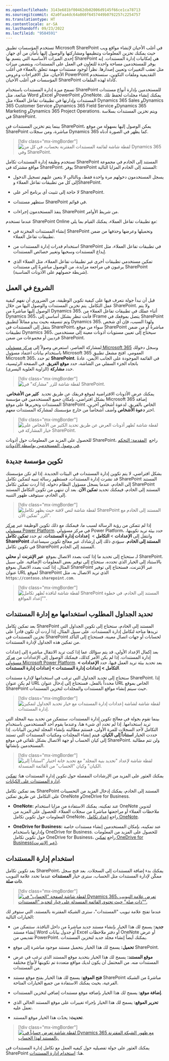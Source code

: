 ```yaml
---
ms.openlocfilehash: 3143e681bf00462db02006d9145f66ce1ca78713
ms.sourcegitcommit: 42a0faa4dc64a860f6457449b0792257c2254757
ms.translationtype: HT
ms.contentlocale: ar-SA
ms.lasthandoff: 09/23/2022
ms.locfileid: "9584591"
---
```

تستخدم المؤسسات تطبيق Microsoft SharePoint في أغلب الأحيان لإنشاء مواقع ويب حيث يمكنك تخزين المعلومات وتنظيمها ومشاركتها والوصول إليها بأمان من أي جهاز. إحدى الميزات الأساسية التي يتسم بها SharePoint هي إمكانيات إدارة المستندات. إنه يوفر للمستخدمين مساحة واحدة للتعاون في العمل على المستندات، ويتضمن ميزات مثل تعقب التغييرات وتعيين إصدارها. نظراً لوجود مستندات مهمة تتعلق بالعملاء في أغلب الأحيان، مثل الاقتراحات وعروض PowerPoint التقديمية وملفات التكوين، ستستخدم المؤسسات في أغلب الأحيان SharePoint كأداة لهذه الملفات.

تسمح ميزة إدارة المستندات باستخدام SharePoint للمستخدمين بإدارة أنواع مستندات شائعة، مثل Word وExcel وPowerPoint وOneNote. يمكنك إنشاء مجلدات لحفظ تلك المستندات وإدارتها في تطبيقات تفاعل العملاء‬ مثل Dynamics 365 Sales وDynamics 365 Customer Service وDynamics 365 Field Service وDynamics 365 Marketing وDynamics 365 Project Operations. ويتم تخزين المستندات بسلاسة في SharePoint.

بينما يتم تخزين المستندات في SharePoint، يمكن الوصول إليها بسهولة من موقع SharePoint مباشرة، ومن سجلات Dynamics 365 كما يظهر في الصورة أدناه.

> [!div class="mx-imgBorder"]
> ![لقطة شاشة لقائمة المستندات المقترنة بحساب، في كل من Dynamics 365 وفي SharePoint.](../media/document-management.png)

تستخدم وظيفة إدارة المستندات تكامل SharePoint المستند إلى الخادم في مجموعة مواقع مشتركة في SharePoint. يوفر SharePoint المستند إلى الخادم المزايا التالية:

-   يسجل المستخدمون دخولهم مرة واحدة فقط، وبالتالي لا يتعين عليهم تسجيل الدخول إلى كل من تطبيقات تفاعل العملاء وSharePoint.

-   لا حاجة إلى تثبيت أي برنامج آخر على SharePoint.

-   ستظهر مستندات SharePoint في قوائم.

-   ينفذ المستخدمون إجراءات SharePoint من شريط الأوامر.

عندما تستخدم SharePoint Online مع تطبيقات تفاعل العملاء، يمكنك القيام بما يلي:

-   إنشاء المستندات المخزنة في SharePoint وتحميلها وعرضها وحذفها من ضمن تطبيقات تفاعل العملاء.

-   استخدام قدرات إدارة المستندات من SharePoint في تطبيقات تفاعل العملاء، مثل إيداع المستندات وسحبها وتغيير خصائص المستندات.

-   تمكين مستخدمي تطبيقات أخرى غير تطبيقات تفاعل العملاء، مثل العملاء الذي يرغبون في مراجعة مزايدة، من الوصول مباشرةً إلى مستندات SharePoint (شريطة حصولهم على الأذونات المناسبة).

## <a name="getting-started"></a>الشروع في العمل

قبل أن نبدأ جولة نتعرف فيها على كيفية تكوين الوظيفة، من الضروري أن نفهم كيفية عمل التكامل. يتم تخزين المستندات والوصول اليها من خلال SharePoint. ولا يتم الوصول إليها مباشرةً من Dynamics 365. أثناء عملك في تطبيقات تفاعل العملاء من Dynamics 365، فأنت تنظر بشكل أساسي إلى IFrame يتصل بموقعك في SharePoint وتم تنسيقه بحيث يبدو مماثلاً لتطبيق Dynamics 365. ولهذا السبب، فإن أي شخص ينتقل إلى المستندات في SharePoint، سواء من موقع SharePoint مباشرةً أو من ضمن تطبيقات Dynamics 365، سيحتاج إلى تعيين مستويات أذونات معينة إلى مستخدمين فرديين أو مجموعات من ضمن SharePoint.

لمشاركة العناصر، استعرض وصولاً إلى [مركز مسؤولي Microsoft 365](https://admin.microsoft.com/?azure-portal=true) وسجل دخولك باستخدام بيانات اعتماد مسؤول Microsoft 365 العمومي. افتح مشغل تطبيق Microsoft 365، ثم حدد **SharePoint**. في القائمة الموجودة على الجانب الأيمن، عادةً باتجاه الجزء السفلي من الشاشة، حدد **موقع الفريق**. في الصفحة الرئيسية، حدد **مشاركة** (الزاوية العلوية اليسرى).

> [!div class="mx-imgBorder"]
> ![لقطة شاشة للزر "مشاركة" في SharePoint.](../media/sharepoint-share.png)

يمكنك عرض الأذونات الافتراضية لموقع فريقك عن طريق تحديد 
**كثير من الأشخاص‬**. بشكل افتراضي، بإمكان جميع المستخدمين في مؤسسة Microsoft 365 إضافة المستندات وتحريرها على موقع SharePoint الخاص بالفريق. لدعوة أشخاص آخرين، اختر **دعوة الأشخاص** وأضف أشخاصاً من خارج مؤسستك لمشاركة المستندات معهم.

> [!div class="mx-imgBorder"]
> ![لقطة شاشة تُظهر أذونات العرض عن طريق تحديد الكثير من الأشخاص على خيار المشاركة في SharePoint.](../media/share-everyone.png)

للحصول على المزيد من المعلومات حول أذونات SharePoint، راجع 
[المقدمة: التحكم في وصول المستخدمين بواسطة الأذونات](https://support.office.com/Article/Introduction-Control-user-access-with-permissions-ab2d1ab1-07cf-4c69-bdd9-390bfd787b26/?azure-portal=true).

## <a name="configure-a-new-organization"></a>تكوين مؤسسة جديدة

بشكل افتراضي، لا يتم تكوين إدارة المستندات في البيئات الجديدة. إذا لم تكن مؤسستك قد نشرت إدارة المستندات، فستظهر رسالة تنبيه لتمكين تكامل SharePoint المستند إلى الخادم، عندما يسجل مسؤول النظام دخوله. إذا أردت تمكين تكامل SharePoint المستند إلى الخادم، فيمكنك تحديد **تمكين الآن**. بعد أن تنتهي من تكوين التكامل المستند إلى الخادم، سيتوقف ظهور التنبيه.

> [!div class="mx-imgBorder"]
> ![لقطة شاشة لنص لافتة حيث يظهر تكامل SharePoint المستند إلى الخادم مع الزر "تمكين الآن".](../media/enable-now.png)

إذا لم تتمكن من رؤية الرسالة لسبب ما، فيمكنك مع ذلك تكوين الوظيفة عبر [مركز مسؤولي Power Platform](https://admin.powerplatform.microsoft.com/?azure-portal=true). في مركز مسؤولي Power Platform، حدد بيئة تريد تكوينها، وانتقل إلى **الإعدادات** > **التكامل** > 
**إعدادات إدارة المستندات**، ثم حدد **تمكين تكامل SharePoint المستند إلى الخادم**. سيؤدي ذلك إلى إرشادك عبر معالج تكوين سيساعدك في تكوين تكامل SharePoint المستند إلى الخادم.

ستحتاج إلى تحديد ما إذا كنت بصدد الاتصال بموقع  **عبر الإنترنت** أو **محلي‏‎** لـ SharePoint. بالاستناد إلى الخيار الذي تحدده، ستحتاج إلى توفير بعض المعلومات الإضافية. على سبيل المثال، إذا كنت بصدد الاتصال بموقع SharePoint عبر الإنترنت، فستحتاج إلى توفير عنوان URL لموقع SharePoint الذي تريد الاتصال به، مثل `https://contoso.sharepoint.com`.

> [!div class="mx-imgBorder"]
> ![لقطة شاشة لنافذة تُظهر تكامل SharePoint المستند إلى الخادم، في خطوة "إعداد المواقع".](../media/enable-server-based.png)

## <a name="define-tables-to-use-with-document-management"></a>تحديد الجداول المطلوب استخدامها مع إدارة المستندات

بعد تمكين تكامل SharePoint المستند إلى الخادم، ستحتاج إلى تكوين الجداول التي تريدها متاحة لتكامل إدارة المستندات. على سبيل المثال، إذا أردت أن تكون قادراً على تخزين المستندات في SharePoint لحسابات أو جهات اتصال معينة، فستحتاج إلى التأكد من تمكين هذه الجداول لإدارة المستندات.

بعد إكمال الإعداد الأولي، قد يتم سؤالك عما إذا كنت تريد الانتقال مباشرة إلى إعدادات إدارة المستندات. إذا لم يكن الأمر كذلك، فيمكنك الوصول إلى الإعدادات من [مركز مسؤولي Microsoft Power Platform](https://admin.powerplatform.microsoft.com/?azure-portal=true). بعد تحديد بيئة تريد العمل فيها، حدد **الإعدادات > التكامل > إعدادات إدارة المستندات > إعدادات إدارة المستندات**.

ستحتاج إلى تحديد الجداول التي ترغب في استخدامها لإدارة مستندات SharePoint. إذا لم يكن عنوان URL محدداً بالفعل، فستحتاج إلى إدخال عنوان URL الخاص بموقع SharePoint حيث سيتم إنشاء مواقع المستندات والمجلدات لتخزين المستندات.

> [!div class="mx-imgBorder"]
> ![لقطة شاشة لشاشة إعدادات إدارة المستندات مع خيار تحديد الجداول لتمكين إدارة المستندات.](../media/enable-entities.png)

بينما تقوم بجولة في معالج تكوين إدارة المستندات، ستتمكن من تحديد بنية المجلد التي تريد استخدامها. إذا لم تحدد أي شيء هنا، وعندما يقوم أحد المستخدمين باستخدام التكامل لأحد السجلات للمرة الأولى، فستتم مطالبته بإنشاء المجلد لتخزين البيانات. إذا حددت الخيار **استناداً إلى الكيان**، فيتم إنشاء المجلدات ومكتبات المستندات التي تستند إلى كيان الحساب أو جهة الاتصال بشكل تلقائي في موقع SharePoint. ولن تتم مطالبة المستخدمين بإنشائها.

> [!div class="mx-imgBorder"]
> ![لقطة شاشة لإعداد "تحديد بنية المجلد‬" مع تحديد خانة اختيار "استناداً إلى الكيان" وكيان "الحساب" من القائمة المنسدلة.](../media/based-on-entity.png)

يمكنك العثور على المزيد من الإرشادات المفصلة حول تكوين إدارة المستندات هنا: [تمكين إدارة المستندات على الكيانات](/power-platform/admin/enable-sharepoint-document-management-specific-entities/?azure-portal=true).

بعد تمكين تكامل SharePoint المستند إلى الخادم، يمكنك إدخال المزيد من التحسينات على التكامل عن طريق تمكين OneNote وOneDrive for Business.

-   **OneNote:** عند تمكينه، يمكنك الاستفادة من مزايا استخدام OneNote لتدوين ملاحظات العملاء أو مراجعتها مباشرةً من سجلات العملاء. للحصول على المزيد من المعلومات حول تكوين تكامل OneNote، راجع [إعداد تكامل OneNote](/power-platform/admin/set-up-onenote-integration-in-dynamics-365/?azure-portal=true).

-   **OneDrive for Business:** عند تمكينه، بإمكان المستخدمين إنشاء مستندات خاصة وإدارتها باستخدام OneDrive for Business. للحصول على المزيد من المعلومات حول تكوين تكامل OneDrive for Business، راجع [تمكين OneDrive for Business(عبر الإنترنت)](/power-platform/admin/enable-onedrive-for-business/?azure-portal=true).

## <a name="using-document-management"></a>استخدام إدارة المستندات

بعد تكوين تكامل SharePoint، يمكنك بدء إضافة المستندات إلى السجلات. بعد فتح سجل ممكّن لإدارة المستندات مثل الحساب، سترى خيار **المستندات** عندما تحدد علامة التبويب **ذات صلة**.

> [!div class="mx-imgBorder"]
> [![لقطة شاشة لصفحة "الحساب" في Dynamics 365، تعرض علامة التبويب "ذات صلة" حيث تحتوي القائمة المنسدلة على خيار لتحديد "المستندات".](../media/documents-panel.png)](../media/documents-panel.png#lightbox)

عندما تفتح علامة تبويب "المستندات"، سترى الشبكة المقترنة بالمستند، التي ستوفر لك الخيارات التالية:

-  **جديد:** يسمح لك هذا الخيار بإنشاء مستند جديد مباشرةً من داخل النافذة. ستتمكن من إنشاء مستند Word أو جدول بيانات Excel أو دفتر ملاحظات OneNote أو عرض تقديمي من PowerPoint. يمكنك أيضاً إنشاء مجلد جديد لتخزين المستندات.

-   **تحميل:** يسمح لك هذا الخيار بتحميل مستند موجود مباشرة إلى موقع SharePoint.

-   **موقع المستند:** يسمح لك هذا الخيار بتحديد موقع المستند الذي ترغب في عرض المستندات منه. من المحتمل أن يكون لديك مواقع متعددة تم تكوينها لأنواع مختلفة من المستندات.

-   **فتح الموقع:** يسمح لك هذا الخيار بفتح موقع مستند SharePoint مباشرةً من الشبكة الفرعية، بحيث يمكنك الاستفادة من جميع الخيارات المتاحة.

-   **إضافة موقع:** يسمح لك هذا الخيار بإضافة موقع مستندات إضافي لتخزين المستندات.

-   **تحرير الموقع:** يسمح لك هذا الخيار بإجراء تغييرات على موقع المستند الحالي الذي تعمل عليه.

-   **تحديث:** يحدّث هذا الخيار موقع المستند.

> [!div class="mx-imgBorder"]
> [![لقطة شاشة تعرض حساباً في Dynamics 365 مع ظهور الشبكة المقترنة بالمستند لهذا الحساب.](../media/add-document.png)](../media/add-document.png#lightbox)

يمكنك العثور على جولة تفصيليه حول كيفيه العمل مع تكامل إدارة المستندات في SharePoint هنا: [استخدام إدارة المستندات](/power-platform/admin/set-up-dynamics-365-online-to-use-sharepoint-online#using-document-management/?azure-portal=true).
